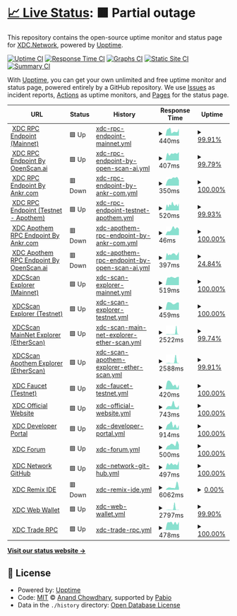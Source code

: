 # [📈 Live Status](https://status.xdc.network): <!--live status--> **🟧 Partial outage**

This repository contains the open-source uptime monitor and status page for [XDC.Network](www.xinfin.org), powered by [Upptime](https://github.com/upptime/upptime).

[![Uptime CI](https://github.com/xinfinorg/xdc-status-monitor/workflows/Uptime%20CI/badge.svg)](https://github.com/xinfinorg/xdc-status-monitor/actions?query=workflow%3A%22Uptime+CI%22)
[![Response Time CI](https://github.com/xinfinorg/xdc-status-monitor/workflows/Response%20Time%20CI/badge.svg)](https://github.com/xinfinorg/xdc-status-monitor/actions?query=workflow%3A%22Response+Time+CI%22)
[![Graphs CI](https://github.com/xinfinorg/xdc-status-monitor/workflows/Graphs%20CI/badge.svg)](https://github.com/xinfinorg/xdc-status-monitor/actions?query=workflow%3A%22Graphs+CI%22)
[![Static Site CI](https://github.com/xinfinorg/xdc-status-monitor/workflows/Static%20Site%20CI/badge.svg)](https://github.com/xinfinorg/xdc-status-monitor/actions?query=workflow%3A%22Static+Site+CI%22)
[![Summary CI](https://github.com/xinfinorg/xdc-status-monitor/workflows/Summary%20CI/badge.svg)](https://github.com/xinfinorg/xdc-status-monitor/actions?query=workflow%3A%22Summary+CI%22)

With [Upptime](https://upptime.js.org), you can get your own unlimited and free uptime monitor and status page, powered entirely by a GitHub repository. We use [Issues](https://github.com/xinfinorg/xdc-status-monitor/issues) as incident reports, [Actions](https://github.com/xinfinorg/xdc-status-monitor/actions) as uptime monitors, and [Pages](https://status.xdc.network) for the status page.

<!--start: status pages-->
<!-- This summary is generated by Upptime (https://github.com/upptime/upptime) -->
<!-- Do not edit this manually, your changes will be overwritten -->
<!-- prettier-ignore -->
| URL | Status | History | Response Time | Uptime |
| --- | ------ | ------- | ------------- | ------ |
| <img alt="" src="https://icons.duckduckgo.com/ip3/rpc.xinfin.network.ico" height="13"> [XDC RPC Endpoint (Mainnet)](https://rpc.xinfin.network) | 🟩 Up | [xdc-rpc-endpoint-mainnet.yml](https://github.com/XinFinOrg/xdc-status-monitor/commits/HEAD/history/xdc-rpc-endpoint-mainnet.yml) | <details><summary><img alt="Response time graph" src="./graphs/xdc-rpc-endpoint-mainnet/response-time-week.png" height="20"> 440ms</summary><br><a href="https://status.xdc.network/history/xdc-rpc-endpoint-mainnet"><img alt="Response time 344" src="https://img.shields.io/endpoint?url=https%3A%2F%2Fraw.githubusercontent.com%2FXinFinOrg%2Fxdc-status-monitor%2FHEAD%2Fapi%2Fxdc-rpc-endpoint-mainnet%2Fresponse-time.json"></a><br><a href="https://status.xdc.network/history/xdc-rpc-endpoint-mainnet"><img alt="24-hour response time 626" src="https://img.shields.io/endpoint?url=https%3A%2F%2Fraw.githubusercontent.com%2FXinFinOrg%2Fxdc-status-monitor%2FHEAD%2Fapi%2Fxdc-rpc-endpoint-mainnet%2Fresponse-time-day.json"></a><br><a href="https://status.xdc.network/history/xdc-rpc-endpoint-mainnet"><img alt="7-day response time 440" src="https://img.shields.io/endpoint?url=https%3A%2F%2Fraw.githubusercontent.com%2FXinFinOrg%2Fxdc-status-monitor%2FHEAD%2Fapi%2Fxdc-rpc-endpoint-mainnet%2Fresponse-time-week.json"></a><br><a href="https://status.xdc.network/history/xdc-rpc-endpoint-mainnet"><img alt="30-day response time 379" src="https://img.shields.io/endpoint?url=https%3A%2F%2Fraw.githubusercontent.com%2FXinFinOrg%2Fxdc-status-monitor%2FHEAD%2Fapi%2Fxdc-rpc-endpoint-mainnet%2Fresponse-time-month.json"></a><br><a href="https://status.xdc.network/history/xdc-rpc-endpoint-mainnet"><img alt="1-year response time 344" src="https://img.shields.io/endpoint?url=https%3A%2F%2Fraw.githubusercontent.com%2FXinFinOrg%2Fxdc-status-monitor%2FHEAD%2Fapi%2Fxdc-rpc-endpoint-mainnet%2Fresponse-time-year.json"></a></details> | <details><summary><a href="https://status.xdc.network/history/xdc-rpc-endpoint-mainnet">99.91%</a></summary><a href="https://status.xdc.network/history/xdc-rpc-endpoint-mainnet"><img alt="All-time uptime 98.49%" src="https://img.shields.io/endpoint?url=https%3A%2F%2Fraw.githubusercontent.com%2FXinFinOrg%2Fxdc-status-monitor%2FHEAD%2Fapi%2Fxdc-rpc-endpoint-mainnet%2Fuptime.json"></a><br><a href="https://status.xdc.network/history/xdc-rpc-endpoint-mainnet"><img alt="24-hour uptime 100.00%" src="https://img.shields.io/endpoint?url=https%3A%2F%2Fraw.githubusercontent.com%2FXinFinOrg%2Fxdc-status-monitor%2FHEAD%2Fapi%2Fxdc-rpc-endpoint-mainnet%2Fuptime-day.json"></a><br><a href="https://status.xdc.network/history/xdc-rpc-endpoint-mainnet"><img alt="7-day uptime 99.91%" src="https://img.shields.io/endpoint?url=https%3A%2F%2Fraw.githubusercontent.com%2FXinFinOrg%2Fxdc-status-monitor%2FHEAD%2Fapi%2Fxdc-rpc-endpoint-mainnet%2Fuptime-week.json"></a><br><a href="https://status.xdc.network/history/xdc-rpc-endpoint-mainnet"><img alt="30-day uptime 99.53%" src="https://img.shields.io/endpoint?url=https%3A%2F%2Fraw.githubusercontent.com%2FXinFinOrg%2Fxdc-status-monitor%2FHEAD%2Fapi%2Fxdc-rpc-endpoint-mainnet%2Fuptime-month.json"></a><br><a href="https://status.xdc.network/history/xdc-rpc-endpoint-mainnet"><img alt="1-year uptime 98.49%" src="https://img.shields.io/endpoint?url=https%3A%2F%2Fraw.githubusercontent.com%2FXinFinOrg%2Fxdc-status-monitor%2FHEAD%2Fapi%2Fxdc-rpc-endpoint-mainnet%2Fuptime-year.json"></a></details>
| <img alt="" src="https://icons.duckduckgo.com/ip3/rpc.xdcrpc.com.ico" height="13"> [XDC RPC Endpoint By OpenScan.ai](https://rpc.xdcrpc.com) | 🟩 Up | [xdc-rpc-endpoint-by-open-scan-ai.yml](https://github.com/XinFinOrg/xdc-status-monitor/commits/HEAD/history/xdc-rpc-endpoint-by-open-scan-ai.yml) | <details><summary><img alt="Response time graph" src="./graphs/xdc-rpc-endpoint-by-open-scan-ai/response-time-week.png" height="20"> 407ms</summary><br><a href="https://status.xdc.network/history/xdc-rpc-endpoint-by-open-scan-ai"><img alt="Response time 514" src="https://img.shields.io/endpoint?url=https%3A%2F%2Fraw.githubusercontent.com%2FXinFinOrg%2Fxdc-status-monitor%2FHEAD%2Fapi%2Fxdc-rpc-endpoint-by-open-scan-ai%2Fresponse-time.json"></a><br><a href="https://status.xdc.network/history/xdc-rpc-endpoint-by-open-scan-ai"><img alt="24-hour response time 452" src="https://img.shields.io/endpoint?url=https%3A%2F%2Fraw.githubusercontent.com%2FXinFinOrg%2Fxdc-status-monitor%2FHEAD%2Fapi%2Fxdc-rpc-endpoint-by-open-scan-ai%2Fresponse-time-day.json"></a><br><a href="https://status.xdc.network/history/xdc-rpc-endpoint-by-open-scan-ai"><img alt="7-day response time 407" src="https://img.shields.io/endpoint?url=https%3A%2F%2Fraw.githubusercontent.com%2FXinFinOrg%2Fxdc-status-monitor%2FHEAD%2Fapi%2Fxdc-rpc-endpoint-by-open-scan-ai%2Fresponse-time-week.json"></a><br><a href="https://status.xdc.network/history/xdc-rpc-endpoint-by-open-scan-ai"><img alt="30-day response time 365" src="https://img.shields.io/endpoint?url=https%3A%2F%2Fraw.githubusercontent.com%2FXinFinOrg%2Fxdc-status-monitor%2FHEAD%2Fapi%2Fxdc-rpc-endpoint-by-open-scan-ai%2Fresponse-time-month.json"></a><br><a href="https://status.xdc.network/history/xdc-rpc-endpoint-by-open-scan-ai"><img alt="1-year response time 514" src="https://img.shields.io/endpoint?url=https%3A%2F%2Fraw.githubusercontent.com%2FXinFinOrg%2Fxdc-status-monitor%2FHEAD%2Fapi%2Fxdc-rpc-endpoint-by-open-scan-ai%2Fresponse-time-year.json"></a></details> | <details><summary><a href="https://status.xdc.network/history/xdc-rpc-endpoint-by-open-scan-ai">99.79%</a></summary><a href="https://status.xdc.network/history/xdc-rpc-endpoint-by-open-scan-ai"><img alt="All-time uptime 99.67%" src="https://img.shields.io/endpoint?url=https%3A%2F%2Fraw.githubusercontent.com%2FXinFinOrg%2Fxdc-status-monitor%2FHEAD%2Fapi%2Fxdc-rpc-endpoint-by-open-scan-ai%2Fuptime.json"></a><br><a href="https://status.xdc.network/history/xdc-rpc-endpoint-by-open-scan-ai"><img alt="24-hour uptime 98.54%" src="https://img.shields.io/endpoint?url=https%3A%2F%2Fraw.githubusercontent.com%2FXinFinOrg%2Fxdc-status-monitor%2FHEAD%2Fapi%2Fxdc-rpc-endpoint-by-open-scan-ai%2Fuptime-day.json"></a><br><a href="https://status.xdc.network/history/xdc-rpc-endpoint-by-open-scan-ai"><img alt="7-day uptime 99.79%" src="https://img.shields.io/endpoint?url=https%3A%2F%2Fraw.githubusercontent.com%2FXinFinOrg%2Fxdc-status-monitor%2FHEAD%2Fapi%2Fxdc-rpc-endpoint-by-open-scan-ai%2Fuptime-week.json"></a><br><a href="https://status.xdc.network/history/xdc-rpc-endpoint-by-open-scan-ai"><img alt="30-day uptime 99.95%" src="https://img.shields.io/endpoint?url=https%3A%2F%2Fraw.githubusercontent.com%2FXinFinOrg%2Fxdc-status-monitor%2FHEAD%2Fapi%2Fxdc-rpc-endpoint-by-open-scan-ai%2Fuptime-month.json"></a><br><a href="https://status.xdc.network/history/xdc-rpc-endpoint-by-open-scan-ai"><img alt="1-year uptime 99.67%" src="https://img.shields.io/endpoint?url=https%3A%2F%2Fraw.githubusercontent.com%2FXinFinOrg%2Fxdc-status-monitor%2FHEAD%2Fapi%2Fxdc-rpc-endpoint-by-open-scan-ai%2Fuptime-year.json"></a></details>
| <img alt="" src="https://icons.duckduckgo.com/ip3/rpc.ankr.com.ico" height="13"> [XDC RPC Endpoint By Ankr.com](https://rpc.ankr.com/xdc) | 🟥 Down | [xdc-rpc-endpoint-by-ankr-com.yml](https://github.com/XinFinOrg/xdc-status-monitor/commits/HEAD/history/xdc-rpc-endpoint-by-ankr-com.yml) | <details><summary><img alt="Response time graph" src="./graphs/xdc-rpc-endpoint-by-ankr-com/response-time-week.png" height="20"> 350ms</summary><br><a href="https://status.xdc.network/history/xdc-rpc-endpoint-by-ankr-com"><img alt="Response time 287" src="https://img.shields.io/endpoint?url=https%3A%2F%2Fraw.githubusercontent.com%2FXinFinOrg%2Fxdc-status-monitor%2FHEAD%2Fapi%2Fxdc-rpc-endpoint-by-ankr-com%2Fresponse-time.json"></a><br><a href="https://status.xdc.network/history/xdc-rpc-endpoint-by-ankr-com"><img alt="24-hour response time 263" src="https://img.shields.io/endpoint?url=https%3A%2F%2Fraw.githubusercontent.com%2FXinFinOrg%2Fxdc-status-monitor%2FHEAD%2Fapi%2Fxdc-rpc-endpoint-by-ankr-com%2Fresponse-time-day.json"></a><br><a href="https://status.xdc.network/history/xdc-rpc-endpoint-by-ankr-com"><img alt="7-day response time 350" src="https://img.shields.io/endpoint?url=https%3A%2F%2Fraw.githubusercontent.com%2FXinFinOrg%2Fxdc-status-monitor%2FHEAD%2Fapi%2Fxdc-rpc-endpoint-by-ankr-com%2Fresponse-time-week.json"></a><br><a href="https://status.xdc.network/history/xdc-rpc-endpoint-by-ankr-com"><img alt="30-day response time 245" src="https://img.shields.io/endpoint?url=https%3A%2F%2Fraw.githubusercontent.com%2FXinFinOrg%2Fxdc-status-monitor%2FHEAD%2Fapi%2Fxdc-rpc-endpoint-by-ankr-com%2Fresponse-time-month.json"></a><br><a href="https://status.xdc.network/history/xdc-rpc-endpoint-by-ankr-com"><img alt="1-year response time 287" src="https://img.shields.io/endpoint?url=https%3A%2F%2Fraw.githubusercontent.com%2FXinFinOrg%2Fxdc-status-monitor%2FHEAD%2Fapi%2Fxdc-rpc-endpoint-by-ankr-com%2Fresponse-time-year.json"></a></details> | <details><summary><a href="https://status.xdc.network/history/xdc-rpc-endpoint-by-ankr-com">100.00%</a></summary><a href="https://status.xdc.network/history/xdc-rpc-endpoint-by-ankr-com"><img alt="All-time uptime 100.00%" src="https://img.shields.io/endpoint?url=https%3A%2F%2Fraw.githubusercontent.com%2FXinFinOrg%2Fxdc-status-monitor%2FHEAD%2Fapi%2Fxdc-rpc-endpoint-by-ankr-com%2Fuptime.json"></a><br><a href="https://status.xdc.network/history/xdc-rpc-endpoint-by-ankr-com"><img alt="24-hour uptime 100.00%" src="https://img.shields.io/endpoint?url=https%3A%2F%2Fraw.githubusercontent.com%2FXinFinOrg%2Fxdc-status-monitor%2FHEAD%2Fapi%2Fxdc-rpc-endpoint-by-ankr-com%2Fuptime-day.json"></a><br><a href="https://status.xdc.network/history/xdc-rpc-endpoint-by-ankr-com"><img alt="7-day uptime 100.00%" src="https://img.shields.io/endpoint?url=https%3A%2F%2Fraw.githubusercontent.com%2FXinFinOrg%2Fxdc-status-monitor%2FHEAD%2Fapi%2Fxdc-rpc-endpoint-by-ankr-com%2Fuptime-week.json"></a><br><a href="https://status.xdc.network/history/xdc-rpc-endpoint-by-ankr-com"><img alt="30-day uptime 100.00%" src="https://img.shields.io/endpoint?url=https%3A%2F%2Fraw.githubusercontent.com%2FXinFinOrg%2Fxdc-status-monitor%2FHEAD%2Fapi%2Fxdc-rpc-endpoint-by-ankr-com%2Fuptime-month.json"></a><br><a href="https://status.xdc.network/history/xdc-rpc-endpoint-by-ankr-com"><img alt="1-year uptime 100.00%" src="https://img.shields.io/endpoint?url=https%3A%2F%2Fraw.githubusercontent.com%2FXinFinOrg%2Fxdc-status-monitor%2FHEAD%2Fapi%2Fxdc-rpc-endpoint-by-ankr-com%2Fuptime-year.json"></a></details>
| <img alt="" src="https://icons.duckduckgo.com/ip3/rpc.apothem.network.ico" height="13"> [XDC RPC Endpoint (Testnet - Apothem)](https://rpc.apothem.network) | 🟩 Up | [xdc-rpc-endpoint-testnet-apothem.yml](https://github.com/XinFinOrg/xdc-status-monitor/commits/HEAD/history/xdc-rpc-endpoint-testnet-apothem.yml) | <details><summary><img alt="Response time graph" src="./graphs/xdc-rpc-endpoint-testnet-apothem/response-time-week.png" height="20"> 520ms</summary><br><a href="https://status.xdc.network/history/xdc-rpc-endpoint-testnet-apothem"><img alt="Response time 306" src="https://img.shields.io/endpoint?url=https%3A%2F%2Fraw.githubusercontent.com%2FXinFinOrg%2Fxdc-status-monitor%2FHEAD%2Fapi%2Fxdc-rpc-endpoint-testnet-apothem%2Fresponse-time.json"></a><br><a href="https://status.xdc.network/history/xdc-rpc-endpoint-testnet-apothem"><img alt="24-hour response time 616" src="https://img.shields.io/endpoint?url=https%3A%2F%2Fraw.githubusercontent.com%2FXinFinOrg%2Fxdc-status-monitor%2FHEAD%2Fapi%2Fxdc-rpc-endpoint-testnet-apothem%2Fresponse-time-day.json"></a><br><a href="https://status.xdc.network/history/xdc-rpc-endpoint-testnet-apothem"><img alt="7-day response time 520" src="https://img.shields.io/endpoint?url=https%3A%2F%2Fraw.githubusercontent.com%2FXinFinOrg%2Fxdc-status-monitor%2FHEAD%2Fapi%2Fxdc-rpc-endpoint-testnet-apothem%2Fresponse-time-week.json"></a><br><a href="https://status.xdc.network/history/xdc-rpc-endpoint-testnet-apothem"><img alt="30-day response time 358" src="https://img.shields.io/endpoint?url=https%3A%2F%2Fraw.githubusercontent.com%2FXinFinOrg%2Fxdc-status-monitor%2FHEAD%2Fapi%2Fxdc-rpc-endpoint-testnet-apothem%2Fresponse-time-month.json"></a><br><a href="https://status.xdc.network/history/xdc-rpc-endpoint-testnet-apothem"><img alt="1-year response time 306" src="https://img.shields.io/endpoint?url=https%3A%2F%2Fraw.githubusercontent.com%2FXinFinOrg%2Fxdc-status-monitor%2FHEAD%2Fapi%2Fxdc-rpc-endpoint-testnet-apothem%2Fresponse-time-year.json"></a></details> | <details><summary><a href="https://status.xdc.network/history/xdc-rpc-endpoint-testnet-apothem">99.93%</a></summary><a href="https://status.xdc.network/history/xdc-rpc-endpoint-testnet-apothem"><img alt="All-time uptime 99.53%" src="https://img.shields.io/endpoint?url=https%3A%2F%2Fraw.githubusercontent.com%2FXinFinOrg%2Fxdc-status-monitor%2FHEAD%2Fapi%2Fxdc-rpc-endpoint-testnet-apothem%2Fuptime.json"></a><br><a href="https://status.xdc.network/history/xdc-rpc-endpoint-testnet-apothem"><img alt="24-hour uptime 100.00%" src="https://img.shields.io/endpoint?url=https%3A%2F%2Fraw.githubusercontent.com%2FXinFinOrg%2Fxdc-status-monitor%2FHEAD%2Fapi%2Fxdc-rpc-endpoint-testnet-apothem%2Fuptime-day.json"></a><br><a href="https://status.xdc.network/history/xdc-rpc-endpoint-testnet-apothem"><img alt="7-day uptime 99.93%" src="https://img.shields.io/endpoint?url=https%3A%2F%2Fraw.githubusercontent.com%2FXinFinOrg%2Fxdc-status-monitor%2FHEAD%2Fapi%2Fxdc-rpc-endpoint-testnet-apothem%2Fuptime-week.json"></a><br><a href="https://status.xdc.network/history/xdc-rpc-endpoint-testnet-apothem"><img alt="30-day uptime 97.24%" src="https://img.shields.io/endpoint?url=https%3A%2F%2Fraw.githubusercontent.com%2FXinFinOrg%2Fxdc-status-monitor%2FHEAD%2Fapi%2Fxdc-rpc-endpoint-testnet-apothem%2Fuptime-month.json"></a><br><a href="https://status.xdc.network/history/xdc-rpc-endpoint-testnet-apothem"><img alt="1-year uptime 99.53%" src="https://img.shields.io/endpoint?url=https%3A%2F%2Fraw.githubusercontent.com%2FXinFinOrg%2Fxdc-status-monitor%2FHEAD%2Fapi%2Fxdc-rpc-endpoint-testnet-apothem%2Fuptime-year.json"></a></details>
| <img alt="" src="https://icons.duckduckgo.com/ip3/rpc.ankr.com.ico" height="13"> [XDC Apothem RPC Endpoint By Ankr.com](https://rpc.ankr.com/xdc_testnet) | 🟥 Down | [xdc-apothem-rpc-endpoint-by-ankr-com.yml](https://github.com/XinFinOrg/xdc-status-monitor/commits/HEAD/history/xdc-apothem-rpc-endpoint-by-ankr-com.yml) | <details><summary><img alt="Response time graph" src="./graphs/xdc-apothem-rpc-endpoint-by-ankr-com/response-time-week.png" height="20"> 46ms</summary><br><a href="https://status.xdc.network/history/xdc-apothem-rpc-endpoint-by-ankr-com"><img alt="Response time 27" src="https://img.shields.io/endpoint?url=https%3A%2F%2Fraw.githubusercontent.com%2FXinFinOrg%2Fxdc-status-monitor%2FHEAD%2Fapi%2Fxdc-apothem-rpc-endpoint-by-ankr-com%2Fresponse-time.json"></a><br><a href="https://status.xdc.network/history/xdc-apothem-rpc-endpoint-by-ankr-com"><img alt="24-hour response time 48" src="https://img.shields.io/endpoint?url=https%3A%2F%2Fraw.githubusercontent.com%2FXinFinOrg%2Fxdc-status-monitor%2FHEAD%2Fapi%2Fxdc-apothem-rpc-endpoint-by-ankr-com%2Fresponse-time-day.json"></a><br><a href="https://status.xdc.network/history/xdc-apothem-rpc-endpoint-by-ankr-com"><img alt="7-day response time 46" src="https://img.shields.io/endpoint?url=https%3A%2F%2Fraw.githubusercontent.com%2FXinFinOrg%2Fxdc-status-monitor%2FHEAD%2Fapi%2Fxdc-apothem-rpc-endpoint-by-ankr-com%2Fresponse-time-week.json"></a><br><a href="https://status.xdc.network/history/xdc-apothem-rpc-endpoint-by-ankr-com"><img alt="30-day response time 23" src="https://img.shields.io/endpoint?url=https%3A%2F%2Fraw.githubusercontent.com%2FXinFinOrg%2Fxdc-status-monitor%2FHEAD%2Fapi%2Fxdc-apothem-rpc-endpoint-by-ankr-com%2Fresponse-time-month.json"></a><br><a href="https://status.xdc.network/history/xdc-apothem-rpc-endpoint-by-ankr-com"><img alt="1-year response time 27" src="https://img.shields.io/endpoint?url=https%3A%2F%2Fraw.githubusercontent.com%2FXinFinOrg%2Fxdc-status-monitor%2FHEAD%2Fapi%2Fxdc-apothem-rpc-endpoint-by-ankr-com%2Fresponse-time-year.json"></a></details> | <details><summary><a href="https://status.xdc.network/history/xdc-apothem-rpc-endpoint-by-ankr-com">100.00%</a></summary><a href="https://status.xdc.network/history/xdc-apothem-rpc-endpoint-by-ankr-com"><img alt="All-time uptime 100.00%" src="https://img.shields.io/endpoint?url=https%3A%2F%2Fraw.githubusercontent.com%2FXinFinOrg%2Fxdc-status-monitor%2FHEAD%2Fapi%2Fxdc-apothem-rpc-endpoint-by-ankr-com%2Fuptime.json"></a><br><a href="https://status.xdc.network/history/xdc-apothem-rpc-endpoint-by-ankr-com"><img alt="24-hour uptime 100.00%" src="https://img.shields.io/endpoint?url=https%3A%2F%2Fraw.githubusercontent.com%2FXinFinOrg%2Fxdc-status-monitor%2FHEAD%2Fapi%2Fxdc-apothem-rpc-endpoint-by-ankr-com%2Fuptime-day.json"></a><br><a href="https://status.xdc.network/history/xdc-apothem-rpc-endpoint-by-ankr-com"><img alt="7-day uptime 100.00%" src="https://img.shields.io/endpoint?url=https%3A%2F%2Fraw.githubusercontent.com%2FXinFinOrg%2Fxdc-status-monitor%2FHEAD%2Fapi%2Fxdc-apothem-rpc-endpoint-by-ankr-com%2Fuptime-week.json"></a><br><a href="https://status.xdc.network/history/xdc-apothem-rpc-endpoint-by-ankr-com"><img alt="30-day uptime 100.00%" src="https://img.shields.io/endpoint?url=https%3A%2F%2Fraw.githubusercontent.com%2FXinFinOrg%2Fxdc-status-monitor%2FHEAD%2Fapi%2Fxdc-apothem-rpc-endpoint-by-ankr-com%2Fuptime-month.json"></a><br><a href="https://status.xdc.network/history/xdc-apothem-rpc-endpoint-by-ankr-com"><img alt="1-year uptime 100.00%" src="https://img.shields.io/endpoint?url=https%3A%2F%2Fraw.githubusercontent.com%2FXinFinOrg%2Fxdc-status-monitor%2FHEAD%2Fapi%2Fxdc-apothem-rpc-endpoint-by-ankr-com%2Fuptime-year.json"></a></details>
| <img alt="" src="https://icons.duckduckgo.com/ip3/apothem.xdcrpc.com.ico" height="13"> [XDC Apothem RPC Endpoint By OpenScan.ai](https://apothem.xdcrpc.com) | 🟥 Down | [xdc-apothem-rpc-endpoint-by-open-scan-ai.yml](https://github.com/XinFinOrg/xdc-status-monitor/commits/HEAD/history/xdc-apothem-rpc-endpoint-by-open-scan-ai.yml) | <details><summary><img alt="Response time graph" src="./graphs/xdc-apothem-rpc-endpoint-by-open-scan-ai/response-time-week.png" height="20"> 397ms</summary><br><a href="https://status.xdc.network/history/xdc-apothem-rpc-endpoint-by-open-scan-ai"><img alt="Response time 736" src="https://img.shields.io/endpoint?url=https%3A%2F%2Fraw.githubusercontent.com%2FXinFinOrg%2Fxdc-status-monitor%2FHEAD%2Fapi%2Fxdc-apothem-rpc-endpoint-by-open-scan-ai%2Fresponse-time.json"></a><br><a href="https://status.xdc.network/history/xdc-apothem-rpc-endpoint-by-open-scan-ai"><img alt="24-hour response time 540" src="https://img.shields.io/endpoint?url=https%3A%2F%2Fraw.githubusercontent.com%2FXinFinOrg%2Fxdc-status-monitor%2FHEAD%2Fapi%2Fxdc-apothem-rpc-endpoint-by-open-scan-ai%2Fresponse-time-day.json"></a><br><a href="https://status.xdc.network/history/xdc-apothem-rpc-endpoint-by-open-scan-ai"><img alt="7-day response time 397" src="https://img.shields.io/endpoint?url=https%3A%2F%2Fraw.githubusercontent.com%2FXinFinOrg%2Fxdc-status-monitor%2FHEAD%2Fapi%2Fxdc-apothem-rpc-endpoint-by-open-scan-ai%2Fresponse-time-week.json"></a><br><a href="https://status.xdc.network/history/xdc-apothem-rpc-endpoint-by-open-scan-ai"><img alt="30-day response time 839" src="https://img.shields.io/endpoint?url=https%3A%2F%2Fraw.githubusercontent.com%2FXinFinOrg%2Fxdc-status-monitor%2FHEAD%2Fapi%2Fxdc-apothem-rpc-endpoint-by-open-scan-ai%2Fresponse-time-month.json"></a><br><a href="https://status.xdc.network/history/xdc-apothem-rpc-endpoint-by-open-scan-ai"><img alt="1-year response time 736" src="https://img.shields.io/endpoint?url=https%3A%2F%2Fraw.githubusercontent.com%2FXinFinOrg%2Fxdc-status-monitor%2FHEAD%2Fapi%2Fxdc-apothem-rpc-endpoint-by-open-scan-ai%2Fresponse-time-year.json"></a></details> | <details><summary><a href="https://status.xdc.network/history/xdc-apothem-rpc-endpoint-by-open-scan-ai">24.84%</a></summary><a href="https://status.xdc.network/history/xdc-apothem-rpc-endpoint-by-open-scan-ai"><img alt="All-time uptime 38.21%" src="https://img.shields.io/endpoint?url=https%3A%2F%2Fraw.githubusercontent.com%2FXinFinOrg%2Fxdc-status-monitor%2FHEAD%2Fapi%2Fxdc-apothem-rpc-endpoint-by-open-scan-ai%2Fuptime.json"></a><br><a href="https://status.xdc.network/history/xdc-apothem-rpc-endpoint-by-open-scan-ai"><img alt="24-hour uptime 0.00%" src="https://img.shields.io/endpoint?url=https%3A%2F%2Fraw.githubusercontent.com%2FXinFinOrg%2Fxdc-status-monitor%2FHEAD%2Fapi%2Fxdc-apothem-rpc-endpoint-by-open-scan-ai%2Fuptime-day.json"></a><br><a href="https://status.xdc.network/history/xdc-apothem-rpc-endpoint-by-open-scan-ai"><img alt="7-day uptime 24.84%" src="https://img.shields.io/endpoint?url=https%3A%2F%2Fraw.githubusercontent.com%2FXinFinOrg%2Fxdc-status-monitor%2FHEAD%2Fapi%2Fxdc-apothem-rpc-endpoint-by-open-scan-ai%2Fuptime-week.json"></a><br><a href="https://status.xdc.network/history/xdc-apothem-rpc-endpoint-by-open-scan-ai"><img alt="30-day uptime 74.85%" src="https://img.shields.io/endpoint?url=https%3A%2F%2Fraw.githubusercontent.com%2FXinFinOrg%2Fxdc-status-monitor%2FHEAD%2Fapi%2Fxdc-apothem-rpc-endpoint-by-open-scan-ai%2Fuptime-month.json"></a><br><a href="https://status.xdc.network/history/xdc-apothem-rpc-endpoint-by-open-scan-ai"><img alt="1-year uptime 38.21%" src="https://img.shields.io/endpoint?url=https%3A%2F%2Fraw.githubusercontent.com%2FXinFinOrg%2Fxdc-status-monitor%2FHEAD%2Fapi%2Fxdc-apothem-rpc-endpoint-by-open-scan-ai%2Fuptime-year.json"></a></details>
| <img alt="" src="https://icons.duckduckgo.com/ip3/xdcscan.io.ico" height="13"> [XDCScan Explorer (Mainnet)](https://xdcscan.io) | 🟩 Up | [xdc-scan-explorer-mainnet.yml](https://github.com/XinFinOrg/xdc-status-monitor/commits/HEAD/history/xdc-scan-explorer-mainnet.yml) | <details><summary><img alt="Response time graph" src="./graphs/xdc-scan-explorer-mainnet/response-time-week.png" height="20"> 519ms</summary><br><a href="https://status.xdc.network/history/xdc-scan-explorer-mainnet"><img alt="Response time 566" src="https://img.shields.io/endpoint?url=https%3A%2F%2Fraw.githubusercontent.com%2FXinFinOrg%2Fxdc-status-monitor%2FHEAD%2Fapi%2Fxdc-scan-explorer-mainnet%2Fresponse-time.json"></a><br><a href="https://status.xdc.network/history/xdc-scan-explorer-mainnet"><img alt="24-hour response time 556" src="https://img.shields.io/endpoint?url=https%3A%2F%2Fraw.githubusercontent.com%2FXinFinOrg%2Fxdc-status-monitor%2FHEAD%2Fapi%2Fxdc-scan-explorer-mainnet%2Fresponse-time-day.json"></a><br><a href="https://status.xdc.network/history/xdc-scan-explorer-mainnet"><img alt="7-day response time 519" src="https://img.shields.io/endpoint?url=https%3A%2F%2Fraw.githubusercontent.com%2FXinFinOrg%2Fxdc-status-monitor%2FHEAD%2Fapi%2Fxdc-scan-explorer-mainnet%2Fresponse-time-week.json"></a><br><a href="https://status.xdc.network/history/xdc-scan-explorer-mainnet"><img alt="30-day response time 493" src="https://img.shields.io/endpoint?url=https%3A%2F%2Fraw.githubusercontent.com%2FXinFinOrg%2Fxdc-status-monitor%2FHEAD%2Fapi%2Fxdc-scan-explorer-mainnet%2Fresponse-time-month.json"></a><br><a href="https://status.xdc.network/history/xdc-scan-explorer-mainnet"><img alt="1-year response time 566" src="https://img.shields.io/endpoint?url=https%3A%2F%2Fraw.githubusercontent.com%2FXinFinOrg%2Fxdc-status-monitor%2FHEAD%2Fapi%2Fxdc-scan-explorer-mainnet%2Fresponse-time-year.json"></a></details> | <details><summary><a href="https://status.xdc.network/history/xdc-scan-explorer-mainnet">100.00%</a></summary><a href="https://status.xdc.network/history/xdc-scan-explorer-mainnet"><img alt="All-time uptime 99.99%" src="https://img.shields.io/endpoint?url=https%3A%2F%2Fraw.githubusercontent.com%2FXinFinOrg%2Fxdc-status-monitor%2FHEAD%2Fapi%2Fxdc-scan-explorer-mainnet%2Fuptime.json"></a><br><a href="https://status.xdc.network/history/xdc-scan-explorer-mainnet"><img alt="24-hour uptime 100.00%" src="https://img.shields.io/endpoint?url=https%3A%2F%2Fraw.githubusercontent.com%2FXinFinOrg%2Fxdc-status-monitor%2FHEAD%2Fapi%2Fxdc-scan-explorer-mainnet%2Fuptime-day.json"></a><br><a href="https://status.xdc.network/history/xdc-scan-explorer-mainnet"><img alt="7-day uptime 100.00%" src="https://img.shields.io/endpoint?url=https%3A%2F%2Fraw.githubusercontent.com%2FXinFinOrg%2Fxdc-status-monitor%2FHEAD%2Fapi%2Fxdc-scan-explorer-mainnet%2Fuptime-week.json"></a><br><a href="https://status.xdc.network/history/xdc-scan-explorer-mainnet"><img alt="30-day uptime 100.00%" src="https://img.shields.io/endpoint?url=https%3A%2F%2Fraw.githubusercontent.com%2FXinFinOrg%2Fxdc-status-monitor%2FHEAD%2Fapi%2Fxdc-scan-explorer-mainnet%2Fuptime-month.json"></a><br><a href="https://status.xdc.network/history/xdc-scan-explorer-mainnet"><img alt="1-year uptime 99.99%" src="https://img.shields.io/endpoint?url=https%3A%2F%2Fraw.githubusercontent.com%2FXinFinOrg%2Fxdc-status-monitor%2FHEAD%2Fapi%2Fxdc-scan-explorer-mainnet%2Fuptime-year.json"></a></details>
| <img alt="" src="https://icons.duckduckgo.com/ip3/apothem.xdcscan.io.ico" height="13"> [XDCScan Explorer (Testnet)](https://apothem.xdcscan.io) | 🟩 Up | [xdc-scan-explorer-testnet.yml](https://github.com/XinFinOrg/xdc-status-monitor/commits/HEAD/history/xdc-scan-explorer-testnet.yml) | <details><summary><img alt="Response time graph" src="./graphs/xdc-scan-explorer-testnet/response-time-week.png" height="20"> 459ms</summary><br><a href="https://status.xdc.network/history/xdc-scan-explorer-testnet"><img alt="Response time 971" src="https://img.shields.io/endpoint?url=https%3A%2F%2Fraw.githubusercontent.com%2FXinFinOrg%2Fxdc-status-monitor%2FHEAD%2Fapi%2Fxdc-scan-explorer-testnet%2Fresponse-time.json"></a><br><a href="https://status.xdc.network/history/xdc-scan-explorer-testnet"><img alt="24-hour response time 486" src="https://img.shields.io/endpoint?url=https%3A%2F%2Fraw.githubusercontent.com%2FXinFinOrg%2Fxdc-status-monitor%2FHEAD%2Fapi%2Fxdc-scan-explorer-testnet%2Fresponse-time-day.json"></a><br><a href="https://status.xdc.network/history/xdc-scan-explorer-testnet"><img alt="7-day response time 459" src="https://img.shields.io/endpoint?url=https%3A%2F%2Fraw.githubusercontent.com%2FXinFinOrg%2Fxdc-status-monitor%2FHEAD%2Fapi%2Fxdc-scan-explorer-testnet%2Fresponse-time-week.json"></a><br><a href="https://status.xdc.network/history/xdc-scan-explorer-testnet"><img alt="30-day response time 1996" src="https://img.shields.io/endpoint?url=https%3A%2F%2Fraw.githubusercontent.com%2FXinFinOrg%2Fxdc-status-monitor%2FHEAD%2Fapi%2Fxdc-scan-explorer-testnet%2Fresponse-time-month.json"></a><br><a href="https://status.xdc.network/history/xdc-scan-explorer-testnet"><img alt="1-year response time 971" src="https://img.shields.io/endpoint?url=https%3A%2F%2Fraw.githubusercontent.com%2FXinFinOrg%2Fxdc-status-monitor%2FHEAD%2Fapi%2Fxdc-scan-explorer-testnet%2Fresponse-time-year.json"></a></details> | <details><summary><a href="https://status.xdc.network/history/xdc-scan-explorer-testnet">100.00%</a></summary><a href="https://status.xdc.network/history/xdc-scan-explorer-testnet"><img alt="All-time uptime 99.95%" src="https://img.shields.io/endpoint?url=https%3A%2F%2Fraw.githubusercontent.com%2FXinFinOrg%2Fxdc-status-monitor%2FHEAD%2Fapi%2Fxdc-scan-explorer-testnet%2Fuptime.json"></a><br><a href="https://status.xdc.network/history/xdc-scan-explorer-testnet"><img alt="24-hour uptime 100.00%" src="https://img.shields.io/endpoint?url=https%3A%2F%2Fraw.githubusercontent.com%2FXinFinOrg%2Fxdc-status-monitor%2FHEAD%2Fapi%2Fxdc-scan-explorer-testnet%2Fuptime-day.json"></a><br><a href="https://status.xdc.network/history/xdc-scan-explorer-testnet"><img alt="7-day uptime 100.00%" src="https://img.shields.io/endpoint?url=https%3A%2F%2Fraw.githubusercontent.com%2FXinFinOrg%2Fxdc-status-monitor%2FHEAD%2Fapi%2Fxdc-scan-explorer-testnet%2Fuptime-week.json"></a><br><a href="https://status.xdc.network/history/xdc-scan-explorer-testnet"><img alt="30-day uptime 99.93%" src="https://img.shields.io/endpoint?url=https%3A%2F%2Fraw.githubusercontent.com%2FXinFinOrg%2Fxdc-status-monitor%2FHEAD%2Fapi%2Fxdc-scan-explorer-testnet%2Fuptime-month.json"></a><br><a href="https://status.xdc.network/history/xdc-scan-explorer-testnet"><img alt="1-year uptime 99.95%" src="https://img.shields.io/endpoint?url=https%3A%2F%2Fraw.githubusercontent.com%2FXinFinOrg%2Fxdc-status-monitor%2FHEAD%2Fapi%2Fxdc-scan-explorer-testnet%2Fuptime-year.json"></a></details>
| <img alt="" src="https://icons.duckduckgo.com/ip3/xdcscan.com.ico" height="13"> [XDCScan MainNet Explorer (EtherScan)](https://xdcscan.com) | 🟩 Up | [xdc-scan-main-net-explorer-ether-scan.yml](https://github.com/XinFinOrg/xdc-status-monitor/commits/HEAD/history/xdc-scan-main-net-explorer-ether-scan.yml) | <details><summary><img alt="Response time graph" src="./graphs/xdc-scan-main-net-explorer-ether-scan/response-time-week.png" height="20"> 2522ms</summary><br><a href="https://status.xdc.network/history/xdc-scan-main-net-explorer-ether-scan"><img alt="Response time 598" src="https://img.shields.io/endpoint?url=https%3A%2F%2Fraw.githubusercontent.com%2FXinFinOrg%2Fxdc-status-monitor%2FHEAD%2Fapi%2Fxdc-scan-main-net-explorer-ether-scan%2Fresponse-time.json"></a><br><a href="https://status.xdc.network/history/xdc-scan-main-net-explorer-ether-scan"><img alt="24-hour response time 590" src="https://img.shields.io/endpoint?url=https%3A%2F%2Fraw.githubusercontent.com%2FXinFinOrg%2Fxdc-status-monitor%2FHEAD%2Fapi%2Fxdc-scan-main-net-explorer-ether-scan%2Fresponse-time-day.json"></a><br><a href="https://status.xdc.network/history/xdc-scan-main-net-explorer-ether-scan"><img alt="7-day response time 2522" src="https://img.shields.io/endpoint?url=https%3A%2F%2Fraw.githubusercontent.com%2FXinFinOrg%2Fxdc-status-monitor%2FHEAD%2Fapi%2Fxdc-scan-main-net-explorer-ether-scan%2Fresponse-time-week.json"></a><br><a href="https://status.xdc.network/history/xdc-scan-main-net-explorer-ether-scan"><img alt="30-day response time 989" src="https://img.shields.io/endpoint?url=https%3A%2F%2Fraw.githubusercontent.com%2FXinFinOrg%2Fxdc-status-monitor%2FHEAD%2Fapi%2Fxdc-scan-main-net-explorer-ether-scan%2Fresponse-time-month.json"></a><br><a href="https://status.xdc.network/history/xdc-scan-main-net-explorer-ether-scan"><img alt="1-year response time 598" src="https://img.shields.io/endpoint?url=https%3A%2F%2Fraw.githubusercontent.com%2FXinFinOrg%2Fxdc-status-monitor%2FHEAD%2Fapi%2Fxdc-scan-main-net-explorer-ether-scan%2Fresponse-time-year.json"></a></details> | <details><summary><a href="https://status.xdc.network/history/xdc-scan-main-net-explorer-ether-scan">99.74%</a></summary><a href="https://status.xdc.network/history/xdc-scan-main-net-explorer-ether-scan"><img alt="All-time uptime 99.61%" src="https://img.shields.io/endpoint?url=https%3A%2F%2Fraw.githubusercontent.com%2FXinFinOrg%2Fxdc-status-monitor%2FHEAD%2Fapi%2Fxdc-scan-main-net-explorer-ether-scan%2Fuptime.json"></a><br><a href="https://status.xdc.network/history/xdc-scan-main-net-explorer-ether-scan"><img alt="24-hour uptime 100.00%" src="https://img.shields.io/endpoint?url=https%3A%2F%2Fraw.githubusercontent.com%2FXinFinOrg%2Fxdc-status-monitor%2FHEAD%2Fapi%2Fxdc-scan-main-net-explorer-ether-scan%2Fuptime-day.json"></a><br><a href="https://status.xdc.network/history/xdc-scan-main-net-explorer-ether-scan"><img alt="7-day uptime 99.74%" src="https://img.shields.io/endpoint?url=https%3A%2F%2Fraw.githubusercontent.com%2FXinFinOrg%2Fxdc-status-monitor%2FHEAD%2Fapi%2Fxdc-scan-main-net-explorer-ether-scan%2Fuptime-week.json"></a><br><a href="https://status.xdc.network/history/xdc-scan-main-net-explorer-ether-scan"><img alt="30-day uptime 99.92%" src="https://img.shields.io/endpoint?url=https%3A%2F%2Fraw.githubusercontent.com%2FXinFinOrg%2Fxdc-status-monitor%2FHEAD%2Fapi%2Fxdc-scan-main-net-explorer-ether-scan%2Fuptime-month.json"></a><br><a href="https://status.xdc.network/history/xdc-scan-main-net-explorer-ether-scan"><img alt="1-year uptime 99.61%" src="https://img.shields.io/endpoint?url=https%3A%2F%2Fraw.githubusercontent.com%2FXinFinOrg%2Fxdc-status-monitor%2FHEAD%2Fapi%2Fxdc-scan-main-net-explorer-ether-scan%2Fuptime-year.json"></a></details>
| <img alt="" src="https://icons.duckduckgo.com/ip3/testnet.xdcscan.com.ico" height="13"> [XDCScan Apothem Explorer (EtherScan)](https://testnet.xdcscan.com) | 🟩 Up | [xdc-scan-apothem-explorer-ether-scan.yml](https://github.com/XinFinOrg/xdc-status-monitor/commits/HEAD/history/xdc-scan-apothem-explorer-ether-scan.yml) | <details><summary><img alt="Response time graph" src="./graphs/xdc-scan-apothem-explorer-ether-scan/response-time-week.png" height="20"> 2588ms</summary><br><a href="https://status.xdc.network/history/xdc-scan-apothem-explorer-ether-scan"><img alt="Response time 405" src="https://img.shields.io/endpoint?url=https%3A%2F%2Fraw.githubusercontent.com%2FXinFinOrg%2Fxdc-status-monitor%2FHEAD%2Fapi%2Fxdc-scan-apothem-explorer-ether-scan%2Fresponse-time.json"></a><br><a href="https://status.xdc.network/history/xdc-scan-apothem-explorer-ether-scan"><img alt="24-hour response time 593" src="https://img.shields.io/endpoint?url=https%3A%2F%2Fraw.githubusercontent.com%2FXinFinOrg%2Fxdc-status-monitor%2FHEAD%2Fapi%2Fxdc-scan-apothem-explorer-ether-scan%2Fresponse-time-day.json"></a><br><a href="https://status.xdc.network/history/xdc-scan-apothem-explorer-ether-scan"><img alt="7-day response time 2588" src="https://img.shields.io/endpoint?url=https%3A%2F%2Fraw.githubusercontent.com%2FXinFinOrg%2Fxdc-status-monitor%2FHEAD%2Fapi%2Fxdc-scan-apothem-explorer-ether-scan%2Fresponse-time-week.json"></a><br><a href="https://status.xdc.network/history/xdc-scan-apothem-explorer-ether-scan"><img alt="30-day response time 902" src="https://img.shields.io/endpoint?url=https%3A%2F%2Fraw.githubusercontent.com%2FXinFinOrg%2Fxdc-status-monitor%2FHEAD%2Fapi%2Fxdc-scan-apothem-explorer-ether-scan%2Fresponse-time-month.json"></a><br><a href="https://status.xdc.network/history/xdc-scan-apothem-explorer-ether-scan"><img alt="1-year response time 405" src="https://img.shields.io/endpoint?url=https%3A%2F%2Fraw.githubusercontent.com%2FXinFinOrg%2Fxdc-status-monitor%2FHEAD%2Fapi%2Fxdc-scan-apothem-explorer-ether-scan%2Fresponse-time-year.json"></a></details> | <details><summary><a href="https://status.xdc.network/history/xdc-scan-apothem-explorer-ether-scan">99.91%</a></summary><a href="https://status.xdc.network/history/xdc-scan-apothem-explorer-ether-scan"><img alt="All-time uptime 99.69%" src="https://img.shields.io/endpoint?url=https%3A%2F%2Fraw.githubusercontent.com%2FXinFinOrg%2Fxdc-status-monitor%2FHEAD%2Fapi%2Fxdc-scan-apothem-explorer-ether-scan%2Fuptime.json"></a><br><a href="https://status.xdc.network/history/xdc-scan-apothem-explorer-ether-scan"><img alt="24-hour uptime 100.00%" src="https://img.shields.io/endpoint?url=https%3A%2F%2Fraw.githubusercontent.com%2FXinFinOrg%2Fxdc-status-monitor%2FHEAD%2Fapi%2Fxdc-scan-apothem-explorer-ether-scan%2Fuptime-day.json"></a><br><a href="https://status.xdc.network/history/xdc-scan-apothem-explorer-ether-scan"><img alt="7-day uptime 99.91%" src="https://img.shields.io/endpoint?url=https%3A%2F%2Fraw.githubusercontent.com%2FXinFinOrg%2Fxdc-status-monitor%2FHEAD%2Fapi%2Fxdc-scan-apothem-explorer-ether-scan%2Fuptime-week.json"></a><br><a href="https://status.xdc.network/history/xdc-scan-apothem-explorer-ether-scan"><img alt="30-day uptime 99.98%" src="https://img.shields.io/endpoint?url=https%3A%2F%2Fraw.githubusercontent.com%2FXinFinOrg%2Fxdc-status-monitor%2FHEAD%2Fapi%2Fxdc-scan-apothem-explorer-ether-scan%2Fuptime-month.json"></a><br><a href="https://status.xdc.network/history/xdc-scan-apothem-explorer-ether-scan"><img alt="1-year uptime 99.69%" src="https://img.shields.io/endpoint?url=https%3A%2F%2Fraw.githubusercontent.com%2FXinFinOrg%2Fxdc-status-monitor%2FHEAD%2Fapi%2Fxdc-scan-apothem-explorer-ether-scan%2Fuptime-year.json"></a></details>
| <img alt="" src="https://icons.duckduckgo.com/ip3/faucet.apothem.network.ico" height="13"> [XDC Faucet (Testnet)](https://faucet.apothem.network) | 🟩 Up | [xdc-faucet-testnet.yml](https://github.com/XinFinOrg/xdc-status-monitor/commits/HEAD/history/xdc-faucet-testnet.yml) | <details><summary><img alt="Response time graph" src="./graphs/xdc-faucet-testnet/response-time-week.png" height="20"> 420ms</summary><br><a href="https://status.xdc.network/history/xdc-faucet-testnet"><img alt="Response time 644" src="https://img.shields.io/endpoint?url=https%3A%2F%2Fraw.githubusercontent.com%2FXinFinOrg%2Fxdc-status-monitor%2FHEAD%2Fapi%2Fxdc-faucet-testnet%2Fresponse-time.json"></a><br><a href="https://status.xdc.network/history/xdc-faucet-testnet"><img alt="24-hour response time 346" src="https://img.shields.io/endpoint?url=https%3A%2F%2Fraw.githubusercontent.com%2FXinFinOrg%2Fxdc-status-monitor%2FHEAD%2Fapi%2Fxdc-faucet-testnet%2Fresponse-time-day.json"></a><br><a href="https://status.xdc.network/history/xdc-faucet-testnet"><img alt="7-day response time 420" src="https://img.shields.io/endpoint?url=https%3A%2F%2Fraw.githubusercontent.com%2FXinFinOrg%2Fxdc-status-monitor%2FHEAD%2Fapi%2Fxdc-faucet-testnet%2Fresponse-time-week.json"></a><br><a href="https://status.xdc.network/history/xdc-faucet-testnet"><img alt="30-day response time 299" src="https://img.shields.io/endpoint?url=https%3A%2F%2Fraw.githubusercontent.com%2FXinFinOrg%2Fxdc-status-monitor%2FHEAD%2Fapi%2Fxdc-faucet-testnet%2Fresponse-time-month.json"></a><br><a href="https://status.xdc.network/history/xdc-faucet-testnet"><img alt="1-year response time 644" src="https://img.shields.io/endpoint?url=https%3A%2F%2Fraw.githubusercontent.com%2FXinFinOrg%2Fxdc-status-monitor%2FHEAD%2Fapi%2Fxdc-faucet-testnet%2Fresponse-time-year.json"></a></details> | <details><summary><a href="https://status.xdc.network/history/xdc-faucet-testnet">100.00%</a></summary><a href="https://status.xdc.network/history/xdc-faucet-testnet"><img alt="All-time uptime 99.63%" src="https://img.shields.io/endpoint?url=https%3A%2F%2Fraw.githubusercontent.com%2FXinFinOrg%2Fxdc-status-monitor%2FHEAD%2Fapi%2Fxdc-faucet-testnet%2Fuptime.json"></a><br><a href="https://status.xdc.network/history/xdc-faucet-testnet"><img alt="24-hour uptime 100.00%" src="https://img.shields.io/endpoint?url=https%3A%2F%2Fraw.githubusercontent.com%2FXinFinOrg%2Fxdc-status-monitor%2FHEAD%2Fapi%2Fxdc-faucet-testnet%2Fuptime-day.json"></a><br><a href="https://status.xdc.network/history/xdc-faucet-testnet"><img alt="7-day uptime 100.00%" src="https://img.shields.io/endpoint?url=https%3A%2F%2Fraw.githubusercontent.com%2FXinFinOrg%2Fxdc-status-monitor%2FHEAD%2Fapi%2Fxdc-faucet-testnet%2Fuptime-week.json"></a><br><a href="https://status.xdc.network/history/xdc-faucet-testnet"><img alt="30-day uptime 100.00%" src="https://img.shields.io/endpoint?url=https%3A%2F%2Fraw.githubusercontent.com%2FXinFinOrg%2Fxdc-status-monitor%2FHEAD%2Fapi%2Fxdc-faucet-testnet%2Fuptime-month.json"></a><br><a href="https://status.xdc.network/history/xdc-faucet-testnet"><img alt="1-year uptime 99.63%" src="https://img.shields.io/endpoint?url=https%3A%2F%2Fraw.githubusercontent.com%2FXinFinOrg%2Fxdc-status-monitor%2FHEAD%2Fapi%2Fxdc-faucet-testnet%2Fuptime-year.json"></a></details>
| <img alt="" src="https://icons.duckduckgo.com/ip3/xinfin.org.ico" height="13"> [XDC Official Website](https://xinfin.org) | 🟩 Up | [xdc-official-website.yml](https://github.com/XinFinOrg/xdc-status-monitor/commits/HEAD/history/xdc-official-website.yml) | <details><summary><img alt="Response time graph" src="./graphs/xdc-official-website/response-time-week.png" height="20"> 743ms</summary><br><a href="https://status.xdc.network/history/xdc-official-website"><img alt="Response time 565" src="https://img.shields.io/endpoint?url=https%3A%2F%2Fraw.githubusercontent.com%2FXinFinOrg%2Fxdc-status-monitor%2FHEAD%2Fapi%2Fxdc-official-website%2Fresponse-time.json"></a><br><a href="https://status.xdc.network/history/xdc-official-website"><img alt="24-hour response time 791" src="https://img.shields.io/endpoint?url=https%3A%2F%2Fraw.githubusercontent.com%2FXinFinOrg%2Fxdc-status-monitor%2FHEAD%2Fapi%2Fxdc-official-website%2Fresponse-time-day.json"></a><br><a href="https://status.xdc.network/history/xdc-official-website"><img alt="7-day response time 743" src="https://img.shields.io/endpoint?url=https%3A%2F%2Fraw.githubusercontent.com%2FXinFinOrg%2Fxdc-status-monitor%2FHEAD%2Fapi%2Fxdc-official-website%2Fresponse-time-week.json"></a><br><a href="https://status.xdc.network/history/xdc-official-website"><img alt="30-day response time 580" src="https://img.shields.io/endpoint?url=https%3A%2F%2Fraw.githubusercontent.com%2FXinFinOrg%2Fxdc-status-monitor%2FHEAD%2Fapi%2Fxdc-official-website%2Fresponse-time-month.json"></a><br><a href="https://status.xdc.network/history/xdc-official-website"><img alt="1-year response time 565" src="https://img.shields.io/endpoint?url=https%3A%2F%2Fraw.githubusercontent.com%2FXinFinOrg%2Fxdc-status-monitor%2FHEAD%2Fapi%2Fxdc-official-website%2Fresponse-time-year.json"></a></details> | <details><summary><a href="https://status.xdc.network/history/xdc-official-website">100.00%</a></summary><a href="https://status.xdc.network/history/xdc-official-website"><img alt="All-time uptime 99.89%" src="https://img.shields.io/endpoint?url=https%3A%2F%2Fraw.githubusercontent.com%2FXinFinOrg%2Fxdc-status-monitor%2FHEAD%2Fapi%2Fxdc-official-website%2Fuptime.json"></a><br><a href="https://status.xdc.network/history/xdc-official-website"><img alt="24-hour uptime 100.00%" src="https://img.shields.io/endpoint?url=https%3A%2F%2Fraw.githubusercontent.com%2FXinFinOrg%2Fxdc-status-monitor%2FHEAD%2Fapi%2Fxdc-official-website%2Fuptime-day.json"></a><br><a href="https://status.xdc.network/history/xdc-official-website"><img alt="7-day uptime 100.00%" src="https://img.shields.io/endpoint?url=https%3A%2F%2Fraw.githubusercontent.com%2FXinFinOrg%2Fxdc-status-monitor%2FHEAD%2Fapi%2Fxdc-official-website%2Fuptime-week.json"></a><br><a href="https://status.xdc.network/history/xdc-official-website"><img alt="30-day uptime 100.00%" src="https://img.shields.io/endpoint?url=https%3A%2F%2Fraw.githubusercontent.com%2FXinFinOrg%2Fxdc-status-monitor%2FHEAD%2Fapi%2Fxdc-official-website%2Fuptime-month.json"></a><br><a href="https://status.xdc.network/history/xdc-official-website"><img alt="1-year uptime 99.89%" src="https://img.shields.io/endpoint?url=https%3A%2F%2Fraw.githubusercontent.com%2FXinFinOrg%2Fxdc-status-monitor%2FHEAD%2Fapi%2Fxdc-official-website%2Fuptime-year.json"></a></details>
| <img alt="" src="https://icons.duckduckgo.com/ip3/xdc.dev.ico" height="13"> [XDC Developer Portal](https://xdc.dev) | 🟩 Up | [xdc-developer-portal.yml](https://github.com/XinFinOrg/xdc-status-monitor/commits/HEAD/history/xdc-developer-portal.yml) | <details><summary><img alt="Response time graph" src="./graphs/xdc-developer-portal/response-time-week.png" height="20"> 914ms</summary><br><a href="https://status.xdc.network/history/xdc-developer-portal"><img alt="Response time 978" src="https://img.shields.io/endpoint?url=https%3A%2F%2Fraw.githubusercontent.com%2FXinFinOrg%2Fxdc-status-monitor%2FHEAD%2Fapi%2Fxdc-developer-portal%2Fresponse-time.json"></a><br><a href="https://status.xdc.network/history/xdc-developer-portal"><img alt="24-hour response time 863" src="https://img.shields.io/endpoint?url=https%3A%2F%2Fraw.githubusercontent.com%2FXinFinOrg%2Fxdc-status-monitor%2FHEAD%2Fapi%2Fxdc-developer-portal%2Fresponse-time-day.json"></a><br><a href="https://status.xdc.network/history/xdc-developer-portal"><img alt="7-day response time 914" src="https://img.shields.io/endpoint?url=https%3A%2F%2Fraw.githubusercontent.com%2FXinFinOrg%2Fxdc-status-monitor%2FHEAD%2Fapi%2Fxdc-developer-portal%2Fresponse-time-week.json"></a><br><a href="https://status.xdc.network/history/xdc-developer-portal"><img alt="30-day response time 863" src="https://img.shields.io/endpoint?url=https%3A%2F%2Fraw.githubusercontent.com%2FXinFinOrg%2Fxdc-status-monitor%2FHEAD%2Fapi%2Fxdc-developer-portal%2Fresponse-time-month.json"></a><br><a href="https://status.xdc.network/history/xdc-developer-portal"><img alt="1-year response time 978" src="https://img.shields.io/endpoint?url=https%3A%2F%2Fraw.githubusercontent.com%2FXinFinOrg%2Fxdc-status-monitor%2FHEAD%2Fapi%2Fxdc-developer-portal%2Fresponse-time-year.json"></a></details> | <details><summary><a href="https://status.xdc.network/history/xdc-developer-portal">100.00%</a></summary><a href="https://status.xdc.network/history/xdc-developer-portal"><img alt="All-time uptime 99.97%" src="https://img.shields.io/endpoint?url=https%3A%2F%2Fraw.githubusercontent.com%2FXinFinOrg%2Fxdc-status-monitor%2FHEAD%2Fapi%2Fxdc-developer-portal%2Fuptime.json"></a><br><a href="https://status.xdc.network/history/xdc-developer-portal"><img alt="24-hour uptime 100.00%" src="https://img.shields.io/endpoint?url=https%3A%2F%2Fraw.githubusercontent.com%2FXinFinOrg%2Fxdc-status-monitor%2FHEAD%2Fapi%2Fxdc-developer-portal%2Fuptime-day.json"></a><br><a href="https://status.xdc.network/history/xdc-developer-portal"><img alt="7-day uptime 100.00%" src="https://img.shields.io/endpoint?url=https%3A%2F%2Fraw.githubusercontent.com%2FXinFinOrg%2Fxdc-status-monitor%2FHEAD%2Fapi%2Fxdc-developer-portal%2Fuptime-week.json"></a><br><a href="https://status.xdc.network/history/xdc-developer-portal"><img alt="30-day uptime 99.96%" src="https://img.shields.io/endpoint?url=https%3A%2F%2Fraw.githubusercontent.com%2FXinFinOrg%2Fxdc-status-monitor%2FHEAD%2Fapi%2Fxdc-developer-portal%2Fuptime-month.json"></a><br><a href="https://status.xdc.network/history/xdc-developer-portal"><img alt="1-year uptime 99.97%" src="https://img.shields.io/endpoint?url=https%3A%2F%2Fraw.githubusercontent.com%2FXinFinOrg%2Fxdc-status-monitor%2FHEAD%2Fapi%2Fxdc-developer-portal%2Fuptime-year.json"></a></details>
| <img alt="" src="https://icons.duckduckgo.com/ip3/forum.xinfin.org.ico" height="13"> [XDC Forum](https://forum.xinfin.org/) | 🟩 Up | [xdc-forum.yml](https://github.com/XinFinOrg/xdc-status-monitor/commits/HEAD/history/xdc-forum.yml) | <details><summary><img alt="Response time graph" src="./graphs/xdc-forum/response-time-week.png" height="20"> 500ms</summary><br><a href="https://status.xdc.network/history/xdc-forum"><img alt="Response time 528" src="https://img.shields.io/endpoint?url=https%3A%2F%2Fraw.githubusercontent.com%2FXinFinOrg%2Fxdc-status-monitor%2FHEAD%2Fapi%2Fxdc-forum%2Fresponse-time.json"></a><br><a href="https://status.xdc.network/history/xdc-forum"><img alt="24-hour response time 476" src="https://img.shields.io/endpoint?url=https%3A%2F%2Fraw.githubusercontent.com%2FXinFinOrg%2Fxdc-status-monitor%2FHEAD%2Fapi%2Fxdc-forum%2Fresponse-time-day.json"></a><br><a href="https://status.xdc.network/history/xdc-forum"><img alt="7-day response time 500" src="https://img.shields.io/endpoint?url=https%3A%2F%2Fraw.githubusercontent.com%2FXinFinOrg%2Fxdc-status-monitor%2FHEAD%2Fapi%2Fxdc-forum%2Fresponse-time-week.json"></a><br><a href="https://status.xdc.network/history/xdc-forum"><img alt="30-day response time 467" src="https://img.shields.io/endpoint?url=https%3A%2F%2Fraw.githubusercontent.com%2FXinFinOrg%2Fxdc-status-monitor%2FHEAD%2Fapi%2Fxdc-forum%2Fresponse-time-month.json"></a><br><a href="https://status.xdc.network/history/xdc-forum"><img alt="1-year response time 528" src="https://img.shields.io/endpoint?url=https%3A%2F%2Fraw.githubusercontent.com%2FXinFinOrg%2Fxdc-status-monitor%2FHEAD%2Fapi%2Fxdc-forum%2Fresponse-time-year.json"></a></details> | <details><summary><a href="https://status.xdc.network/history/xdc-forum">100.00%</a></summary><a href="https://status.xdc.network/history/xdc-forum"><img alt="All-time uptime 99.99%" src="https://img.shields.io/endpoint?url=https%3A%2F%2Fraw.githubusercontent.com%2FXinFinOrg%2Fxdc-status-monitor%2FHEAD%2Fapi%2Fxdc-forum%2Fuptime.json"></a><br><a href="https://status.xdc.network/history/xdc-forum"><img alt="24-hour uptime 100.00%" src="https://img.shields.io/endpoint?url=https%3A%2F%2Fraw.githubusercontent.com%2FXinFinOrg%2Fxdc-status-monitor%2FHEAD%2Fapi%2Fxdc-forum%2Fuptime-day.json"></a><br><a href="https://status.xdc.network/history/xdc-forum"><img alt="7-day uptime 100.00%" src="https://img.shields.io/endpoint?url=https%3A%2F%2Fraw.githubusercontent.com%2FXinFinOrg%2Fxdc-status-monitor%2FHEAD%2Fapi%2Fxdc-forum%2Fuptime-week.json"></a><br><a href="https://status.xdc.network/history/xdc-forum"><img alt="30-day uptime 100.00%" src="https://img.shields.io/endpoint?url=https%3A%2F%2Fraw.githubusercontent.com%2FXinFinOrg%2Fxdc-status-monitor%2FHEAD%2Fapi%2Fxdc-forum%2Fuptime-month.json"></a><br><a href="https://status.xdc.network/history/xdc-forum"><img alt="1-year uptime 99.99%" src="https://img.shields.io/endpoint?url=https%3A%2F%2Fraw.githubusercontent.com%2FXinFinOrg%2Fxdc-status-monitor%2FHEAD%2Fapi%2Fxdc-forum%2Fuptime-year.json"></a></details>
| <img alt="" src="https://icons.duckduckgo.com/ip3/github.com.ico" height="13"> [XDC Network GitHub](https://github.com/XinFinOrg) | 🟩 Up | [xdc-network-git-hub.yml](https://github.com/XinFinOrg/xdc-status-monitor/commits/HEAD/history/xdc-network-git-hub.yml) | <details><summary><img alt="Response time graph" src="./graphs/xdc-network-git-hub/response-time-week.png" height="20"> 497ms</summary><br><a href="https://status.xdc.network/history/xdc-network-git-hub"><img alt="Response time 565" src="https://img.shields.io/endpoint?url=https%3A%2F%2Fraw.githubusercontent.com%2FXinFinOrg%2Fxdc-status-monitor%2FHEAD%2Fapi%2Fxdc-network-git-hub%2Fresponse-time.json"></a><br><a href="https://status.xdc.network/history/xdc-network-git-hub"><img alt="24-hour response time 734" src="https://img.shields.io/endpoint?url=https%3A%2F%2Fraw.githubusercontent.com%2FXinFinOrg%2Fxdc-status-monitor%2FHEAD%2Fapi%2Fxdc-network-git-hub%2Fresponse-time-day.json"></a><br><a href="https://status.xdc.network/history/xdc-network-git-hub"><img alt="7-day response time 497" src="https://img.shields.io/endpoint?url=https%3A%2F%2Fraw.githubusercontent.com%2FXinFinOrg%2Fxdc-status-monitor%2FHEAD%2Fapi%2Fxdc-network-git-hub%2Fresponse-time-week.json"></a><br><a href="https://status.xdc.network/history/xdc-network-git-hub"><img alt="30-day response time 537" src="https://img.shields.io/endpoint?url=https%3A%2F%2Fraw.githubusercontent.com%2FXinFinOrg%2Fxdc-status-monitor%2FHEAD%2Fapi%2Fxdc-network-git-hub%2Fresponse-time-month.json"></a><br><a href="https://status.xdc.network/history/xdc-network-git-hub"><img alt="1-year response time 565" src="https://img.shields.io/endpoint?url=https%3A%2F%2Fraw.githubusercontent.com%2FXinFinOrg%2Fxdc-status-monitor%2FHEAD%2Fapi%2Fxdc-network-git-hub%2Fresponse-time-year.json"></a></details> | <details><summary><a href="https://status.xdc.network/history/xdc-network-git-hub">100.00%</a></summary><a href="https://status.xdc.network/history/xdc-network-git-hub"><img alt="All-time uptime 99.98%" src="https://img.shields.io/endpoint?url=https%3A%2F%2Fraw.githubusercontent.com%2FXinFinOrg%2Fxdc-status-monitor%2FHEAD%2Fapi%2Fxdc-network-git-hub%2Fuptime.json"></a><br><a href="https://status.xdc.network/history/xdc-network-git-hub"><img alt="24-hour uptime 100.00%" src="https://img.shields.io/endpoint?url=https%3A%2F%2Fraw.githubusercontent.com%2FXinFinOrg%2Fxdc-status-monitor%2FHEAD%2Fapi%2Fxdc-network-git-hub%2Fuptime-day.json"></a><br><a href="https://status.xdc.network/history/xdc-network-git-hub"><img alt="7-day uptime 100.00%" src="https://img.shields.io/endpoint?url=https%3A%2F%2Fraw.githubusercontent.com%2FXinFinOrg%2Fxdc-status-monitor%2FHEAD%2Fapi%2Fxdc-network-git-hub%2Fuptime-week.json"></a><br><a href="https://status.xdc.network/history/xdc-network-git-hub"><img alt="30-day uptime 99.97%" src="https://img.shields.io/endpoint?url=https%3A%2F%2Fraw.githubusercontent.com%2FXinFinOrg%2Fxdc-status-monitor%2FHEAD%2Fapi%2Fxdc-network-git-hub%2Fuptime-month.json"></a><br><a href="https://status.xdc.network/history/xdc-network-git-hub"><img alt="1-year uptime 99.98%" src="https://img.shields.io/endpoint?url=https%3A%2F%2Fraw.githubusercontent.com%2FXinFinOrg%2Fxdc-status-monitor%2FHEAD%2Fapi%2Fxdc-network-git-hub%2Fuptime-year.json"></a></details>
| <img alt="" src="https://icons.duckduckgo.com/ip3/remix.xdc.network.ico" height="13"> [XDC Remix IDE](https://remix.xdc.network) | 🟥 Down | [xdc-remix-ide.yml](https://github.com/XinFinOrg/xdc-status-monitor/commits/HEAD/history/xdc-remix-ide.yml) | <details><summary><img alt="Response time graph" src="./graphs/xdc-remix-ide/response-time-week.png" height="20"> 6062ms</summary><br><a href="https://status.xdc.network/history/xdc-remix-ide"><img alt="Response time 3247" src="https://img.shields.io/endpoint?url=https%3A%2F%2Fraw.githubusercontent.com%2FXinFinOrg%2Fxdc-status-monitor%2FHEAD%2Fapi%2Fxdc-remix-ide%2Fresponse-time.json"></a><br><a href="https://status.xdc.network/history/xdc-remix-ide"><img alt="24-hour response time 3860" src="https://img.shields.io/endpoint?url=https%3A%2F%2Fraw.githubusercontent.com%2FXinFinOrg%2Fxdc-status-monitor%2FHEAD%2Fapi%2Fxdc-remix-ide%2Fresponse-time-day.json"></a><br><a href="https://status.xdc.network/history/xdc-remix-ide"><img alt="7-day response time 6062" src="https://img.shields.io/endpoint?url=https%3A%2F%2Fraw.githubusercontent.com%2FXinFinOrg%2Fxdc-status-monitor%2FHEAD%2Fapi%2Fxdc-remix-ide%2Fresponse-time-week.json"></a><br><a href="https://status.xdc.network/history/xdc-remix-ide"><img alt="30-day response time 7129" src="https://img.shields.io/endpoint?url=https%3A%2F%2Fraw.githubusercontent.com%2FXinFinOrg%2Fxdc-status-monitor%2FHEAD%2Fapi%2Fxdc-remix-ide%2Fresponse-time-month.json"></a><br><a href="https://status.xdc.network/history/xdc-remix-ide"><img alt="1-year response time 3247" src="https://img.shields.io/endpoint?url=https%3A%2F%2Fraw.githubusercontent.com%2FXinFinOrg%2Fxdc-status-monitor%2FHEAD%2Fapi%2Fxdc-remix-ide%2Fresponse-time-year.json"></a></details> | <details><summary><a href="https://status.xdc.network/history/xdc-remix-ide">0.00%</a></summary><a href="https://status.xdc.network/history/xdc-remix-ide"><img alt="All-time uptime 30.13%" src="https://img.shields.io/endpoint?url=https%3A%2F%2Fraw.githubusercontent.com%2FXinFinOrg%2Fxdc-status-monitor%2FHEAD%2Fapi%2Fxdc-remix-ide%2Fuptime.json"></a><br><a href="https://status.xdc.network/history/xdc-remix-ide"><img alt="24-hour uptime 0.00%" src="https://img.shields.io/endpoint?url=https%3A%2F%2Fraw.githubusercontent.com%2FXinFinOrg%2Fxdc-status-monitor%2FHEAD%2Fapi%2Fxdc-remix-ide%2Fuptime-day.json"></a><br><a href="https://status.xdc.network/history/xdc-remix-ide"><img alt="7-day uptime 0.00%" src="https://img.shields.io/endpoint?url=https%3A%2F%2Fraw.githubusercontent.com%2FXinFinOrg%2Fxdc-status-monitor%2FHEAD%2Fapi%2Fxdc-remix-ide%2Fuptime-week.json"></a><br><a href="https://status.xdc.network/history/xdc-remix-ide"><img alt="30-day uptime 0.00%" src="https://img.shields.io/endpoint?url=https%3A%2F%2Fraw.githubusercontent.com%2FXinFinOrg%2Fxdc-status-monitor%2FHEAD%2Fapi%2Fxdc-remix-ide%2Fuptime-month.json"></a><br><a href="https://status.xdc.network/history/xdc-remix-ide"><img alt="1-year uptime 30.13%" src="https://img.shields.io/endpoint?url=https%3A%2F%2Fraw.githubusercontent.com%2FXinFinOrg%2Fxdc-status-monitor%2FHEAD%2Fapi%2Fxdc-remix-ide%2Fuptime-year.json"></a></details>
| <img alt="" src="https://icons.duckduckgo.com/ip3/wallet.xdc.network.ico" height="13"> [XDC Web Wallet](https://wallet.xdc.network) | 🟩 Up | [xdc-web-wallet.yml](https://github.com/XinFinOrg/xdc-status-monitor/commits/HEAD/history/xdc-web-wallet.yml) | <details><summary><img alt="Response time graph" src="./graphs/xdc-web-wallet/response-time-week.png" height="20"> 2797ms</summary><br><a href="https://status.xdc.network/history/xdc-web-wallet"><img alt="Response time 1565" src="https://img.shields.io/endpoint?url=https%3A%2F%2Fraw.githubusercontent.com%2FXinFinOrg%2Fxdc-status-monitor%2FHEAD%2Fapi%2Fxdc-web-wallet%2Fresponse-time.json"></a><br><a href="https://status.xdc.network/history/xdc-web-wallet"><img alt="24-hour response time 510" src="https://img.shields.io/endpoint?url=https%3A%2F%2Fraw.githubusercontent.com%2FXinFinOrg%2Fxdc-status-monitor%2FHEAD%2Fapi%2Fxdc-web-wallet%2Fresponse-time-day.json"></a><br><a href="https://status.xdc.network/history/xdc-web-wallet"><img alt="7-day response time 2797" src="https://img.shields.io/endpoint?url=https%3A%2F%2Fraw.githubusercontent.com%2FXinFinOrg%2Fxdc-status-monitor%2FHEAD%2Fapi%2Fxdc-web-wallet%2Fresponse-time-week.json"></a><br><a href="https://status.xdc.network/history/xdc-web-wallet"><img alt="30-day response time 2110" src="https://img.shields.io/endpoint?url=https%3A%2F%2Fraw.githubusercontent.com%2FXinFinOrg%2Fxdc-status-monitor%2FHEAD%2Fapi%2Fxdc-web-wallet%2Fresponse-time-month.json"></a><br><a href="https://status.xdc.network/history/xdc-web-wallet"><img alt="1-year response time 1565" src="https://img.shields.io/endpoint?url=https%3A%2F%2Fraw.githubusercontent.com%2FXinFinOrg%2Fxdc-status-monitor%2FHEAD%2Fapi%2Fxdc-web-wallet%2Fresponse-time-year.json"></a></details> | <details><summary><a href="https://status.xdc.network/history/xdc-web-wallet">99.90%</a></summary><a href="https://status.xdc.network/history/xdc-web-wallet"><img alt="All-time uptime 99.40%" src="https://img.shields.io/endpoint?url=https%3A%2F%2Fraw.githubusercontent.com%2FXinFinOrg%2Fxdc-status-monitor%2FHEAD%2Fapi%2Fxdc-web-wallet%2Fuptime.json"></a><br><a href="https://status.xdc.network/history/xdc-web-wallet"><img alt="24-hour uptime 100.00%" src="https://img.shields.io/endpoint?url=https%3A%2F%2Fraw.githubusercontent.com%2FXinFinOrg%2Fxdc-status-monitor%2FHEAD%2Fapi%2Fxdc-web-wallet%2Fuptime-day.json"></a><br><a href="https://status.xdc.network/history/xdc-web-wallet"><img alt="7-day uptime 99.90%" src="https://img.shields.io/endpoint?url=https%3A%2F%2Fraw.githubusercontent.com%2FXinFinOrg%2Fxdc-status-monitor%2FHEAD%2Fapi%2Fxdc-web-wallet%2Fuptime-week.json"></a><br><a href="https://status.xdc.network/history/xdc-web-wallet"><img alt="30-day uptime 99.93%" src="https://img.shields.io/endpoint?url=https%3A%2F%2Fraw.githubusercontent.com%2FXinFinOrg%2Fxdc-status-monitor%2FHEAD%2Fapi%2Fxdc-web-wallet%2Fuptime-month.json"></a><br><a href="https://status.xdc.network/history/xdc-web-wallet"><img alt="1-year uptime 99.40%" src="https://img.shields.io/endpoint?url=https%3A%2F%2Fraw.githubusercontent.com%2FXinFinOrg%2Fxdc-status-monitor%2FHEAD%2Fapi%2Fxdc-web-wallet%2Fuptime-year.json"></a></details>
| <img alt="" src="https://icons.duckduckgo.com/ip3/xdctraderpc.xinfin.network.ico" height="13"> [XDC Trade RPC](https://xdctraderpc.xinfin.network) | 🟩 Up | [xdc-trade-rpc.yml](https://github.com/XinFinOrg/xdc-status-monitor/commits/HEAD/history/xdc-trade-rpc.yml) | <details><summary><img alt="Response time graph" src="./graphs/xdc-trade-rpc/response-time-week.png" height="20"> 478ms</summary><br><a href="https://status.xdc.network/history/xdc-trade-rpc"><img alt="Response time 375" src="https://img.shields.io/endpoint?url=https%3A%2F%2Fraw.githubusercontent.com%2FXinFinOrg%2Fxdc-status-monitor%2FHEAD%2Fapi%2Fxdc-trade-rpc%2Fresponse-time.json"></a><br><a href="https://status.xdc.network/history/xdc-trade-rpc"><img alt="24-hour response time 540" src="https://img.shields.io/endpoint?url=https%3A%2F%2Fraw.githubusercontent.com%2FXinFinOrg%2Fxdc-status-monitor%2FHEAD%2Fapi%2Fxdc-trade-rpc%2Fresponse-time-day.json"></a><br><a href="https://status.xdc.network/history/xdc-trade-rpc"><img alt="7-day response time 478" src="https://img.shields.io/endpoint?url=https%3A%2F%2Fraw.githubusercontent.com%2FXinFinOrg%2Fxdc-status-monitor%2FHEAD%2Fapi%2Fxdc-trade-rpc%2Fresponse-time-week.json"></a><br><a href="https://status.xdc.network/history/xdc-trade-rpc"><img alt="30-day response time 365" src="https://img.shields.io/endpoint?url=https%3A%2F%2Fraw.githubusercontent.com%2FXinFinOrg%2Fxdc-status-monitor%2FHEAD%2Fapi%2Fxdc-trade-rpc%2Fresponse-time-month.json"></a><br><a href="https://status.xdc.network/history/xdc-trade-rpc"><img alt="1-year response time 375" src="https://img.shields.io/endpoint?url=https%3A%2F%2Fraw.githubusercontent.com%2FXinFinOrg%2Fxdc-status-monitor%2FHEAD%2Fapi%2Fxdc-trade-rpc%2Fresponse-time-year.json"></a></details> | <details><summary><a href="https://status.xdc.network/history/xdc-trade-rpc">100.00%</a></summary><a href="https://status.xdc.network/history/xdc-trade-rpc"><img alt="All-time uptime 99.14%" src="https://img.shields.io/endpoint?url=https%3A%2F%2Fraw.githubusercontent.com%2FXinFinOrg%2Fxdc-status-monitor%2FHEAD%2Fapi%2Fxdc-trade-rpc%2Fuptime.json"></a><br><a href="https://status.xdc.network/history/xdc-trade-rpc"><img alt="24-hour uptime 100.00%" src="https://img.shields.io/endpoint?url=https%3A%2F%2Fraw.githubusercontent.com%2FXinFinOrg%2Fxdc-status-monitor%2FHEAD%2Fapi%2Fxdc-trade-rpc%2Fuptime-day.json"></a><br><a href="https://status.xdc.network/history/xdc-trade-rpc"><img alt="7-day uptime 100.00%" src="https://img.shields.io/endpoint?url=https%3A%2F%2Fraw.githubusercontent.com%2FXinFinOrg%2Fxdc-status-monitor%2FHEAD%2Fapi%2Fxdc-trade-rpc%2Fuptime-week.json"></a><br><a href="https://status.xdc.network/history/xdc-trade-rpc"><img alt="30-day uptime 99.77%" src="https://img.shields.io/endpoint?url=https%3A%2F%2Fraw.githubusercontent.com%2FXinFinOrg%2Fxdc-status-monitor%2FHEAD%2Fapi%2Fxdc-trade-rpc%2Fuptime-month.json"></a><br><a href="https://status.xdc.network/history/xdc-trade-rpc"><img alt="1-year uptime 99.14%" src="https://img.shields.io/endpoint?url=https%3A%2F%2Fraw.githubusercontent.com%2FXinFinOrg%2Fxdc-status-monitor%2FHEAD%2Fapi%2Fxdc-trade-rpc%2Fuptime-year.json"></a></details>

<!--end: status pages-->

[**Visit our status website →**](https://status.xdc.network)

## 📄 License

- Powered by: [Upptime](https://github.com/upptime/upptime)
- Code: [MIT](./LICENSE) © [Anand Chowdhary](https://anandchowdhary.com), supported by [Pabio](https://pabio.com)
- Data in the `./history` directory: [Open Database License](https://opendatacommons.org/licenses/odbl/1-0/)
